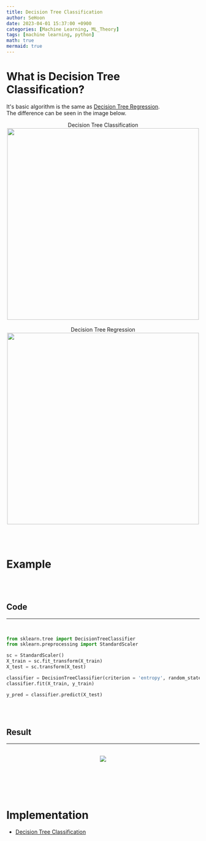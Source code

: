 ```yaml
---
title: Decision Tree Classification
author: SeHoon
date: 2023-04-01 15:37:00 +0900
categories: [Machine Learning, ML_Theory]
tags: [machine learning, python]
math: true
mermaid: true
---
```



# What is Decision Tree Classification?

It's basic algorithm is the same as [Decision Tree Regression](https://csh970605.github.io/posts/Decision_Tree_Regression/).<br>
The difference can be seen in the image below.
<br>
<center>
Decision Tree Classification
<br>
<img src="https://user-images.githubusercontent.com/28240052/229423625-25378b8d-ba9d-43a9-be70-d280084b5b87.png" width=500>
<br><br>
Decision Tree Regression<br>
<img src="https://user-images.githubusercontent.com/28240052/229132724-57601288-8664-4d0c-bb66-695a38b71a48.png" width=500>
</center>

<br><br>

# Example
<br><Br>

## Code
---
<br>

```py
from sklearn.tree import DecisionTreeClassifier
from sklearn.preprocessing import StandardScaler

sc = StandardScaler()
X_train = sc.fit_transform(X_train)
X_test = sc.transform(X_test)

classifier = DecisionTreeClassifier(criterion = 'entropy', random_state = 0)
classifier.fit(X_train, y_train)

y_pred = classifier.predict(X_test)
```

<br><br>

## Result
---
<br>

<center>
<img src="https://user-images.githubusercontent.com/28240052/229425026-e5b37c40-4d8d-49ce-ad75-8ebef0b3b458.png">
</center>

<br><br><br><br>

# Implementation

+ [Decision Tree Classification](https://github.com/csh970605/Machine-LearningA-Z/tree/main/Part%203%20-%20Classification/Section%2019%20-%20Decision%20Tree%20Classification/Python)